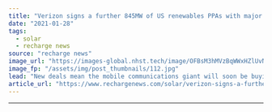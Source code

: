 ```yaml
---
title: "Verizon signs a further 845MW of US renewables PPAs with major solar developers"
date: "2021-01-28"
tags: 
  - solar
  - recharge news
source: "recharge news"
image_url: "https://images-global.nhst.tech/image/OFBsM3hMVzBqWWxHZlUvNE1SOGp5TjlHOGQ5aHlqTndPcDdmVmgxejhYcz0=/nhst/binary/ea98035967b84f419e0b171e8b2079c6"
image_fp: "/assets/img/post_thumbnails/112.jpg"
lead: "New deals mean the mobile communications giant will soon be buying 1.7GW of wind and solar power"
article_url: "https://www.rechargenews.com/solar/verizon-signs-a-further-845mw-of-us-renewables-ppas-with-major-solar-developers/2-1-953497"
---
```


---
